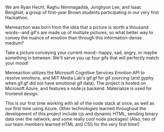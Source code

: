 We are Ryan Hecht, Raghu Nimmagadda, Jonghyun Lee, and Isaac Benghiat,
a group of first-year Brown students participating in our very first Hackathon.


Memeaction was born from the idea that a picture is worth a thousand words--and gif's are made up of multiple
pictures, so what better way to convey the nuance of emotion than through this information-dense medium?


Take a picture conveying your current mood--happy, sad, angry, or maybe something in between. We'll serve you
up four gifs that will perfectly match your mood!


Memeaction utilizes the Microsoft Cognitive Services Emotion API to resolve emotions, and MIT Media Lab's gif.gf for
gif sourcing (and gyphy when gif.gf did not have emotional gif data). The project is hosted on Microsoft Azure, and
features a node.js backend. Materialize is used for frontend design.


This is our first time working with all of the node stack at once, as well as our first time using Azure. Other technologies learned
throughout the development of this project include cjs and dynamic HTML, sending binary data over the network, and some really
cool node packages! (Also, two of our team members learned HTML and CSS for the very first time!)
